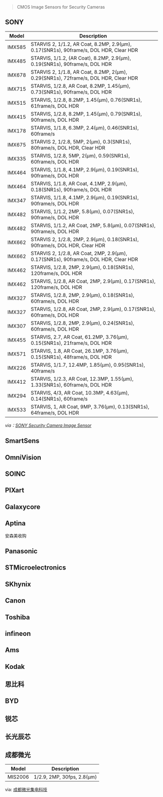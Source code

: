 > CMOS Image Sensors for Security Cameras

## SONY

Model | Description
--- | ---
IMX585 | STARVIS 2, 1/1.2, AR Coat, 8.2MP, 2.9(μm), 0.17(SNR1s), 90frame/s, DOL HDR, Clear HDR
IMX485 | STARVIS, 1/1.2, (AR Coat), 8.2MP, 2.9(μm), 0.19(SNR1s), 90frame/s, DOL HDR
IMX678 | STARVIS 2, 1/1.8, AR Coat, 8.2MP, 2(μm), 0.29(SNR1s), 72frame/s, DOL HDR, Clear HDR
IMX715 | STARVIS, 1/2.8, AR Coat, 8.2MP, 1.45(μm), 0.73(SNR1s), 90frame/s, DOL HDR
IMX515 | STARVIS, 1/2.8, 8.2MP, 1.45(μm), 0.76(SNR1s), 61frame/s, DOL HDR
IMX415 | STARVIS, 1/2.8, 8.2MP, 1.45(μm), 0.79(SNR1s), 90frame/s, DOL HDR
IMX178 | STARVIS, 1/1.8, 6.3MP, 2.4(μm), 0.46(SNR1s), 60frame/s
IMX675 | STARVIS 2, 1/2.8, 5MP, 2(μm), 0.3(SNR1s), 80frame/s, DOL HDR, Clear HDR
IMX335 | STARVIS, 1/2.8, 5MP, 2(μm), 0.59(SNR1s), 60frame/s, DOL HDR
IMX464 | STARVIS, 1/1.8, 4.1MP, 2.9(μm), 0.19(SNR1s), 90frame/s, DOL HDR
IMX464 | STARVIS, 1/1.8, AR Coat, 4.1MP, 2.9(μm), 0.18(SNR1s), 90frame/s, DOL HDR
IMX347 | STARVIS, 1/1.8, 4.1MP, 2.9(μm), 0.19(SNR1s), 90frame/s, DOL HDR
IMX482 | STARVIS, 1/1.2, 2MP, 5.8(μm), 0.07(SNR1s),	90frame/s, DOL HDR
IMX482 | STARVIS, 1/1.2, AR Coat, 2MP, 5.8(μm),	0.07(SNR1s), 90frame/s,	DOL HDR
IMX662 | STARVIS 2, 1/2.8, 2MP, 2.9(μm), 0.18(SNR1s), 90frame/s, DOL HDR, Clear HDR
IMX662 | STARVIS 2, 1/2.8, AR Coat, 2MP, 2.9(μm), 0.17(SNR1s), 90frame/s, DOL HDR, Clear HDR
IMX462 | STARVIS, 1/2.8, 2MP, 2.9(μm), 0.18(SNR1s),	120frame/s, DOL HDR
IMX462 | STARVIS, 1/2.8, AR Coat, 2MP, 2.9(μm),	0.17(SNR1s), 120frame/s, DOL HDR
IMX327 | STARVIS, 1/2.8, 2MP, 2.9(μm), 0.18(SNR1s),	60frame/s, DOL HDR
IMX327 | STARVIS, 1/2.8, AR Coat, 2MP, 2.9(μm),	0.17(SNR1s), 60frame/s, DOL HDR
IMX307 | STARVIS, 1/2.8, 2MP, 2.9(μm), 0.24(SNR1s),	60frame/s, DOL HDR
IMX455 | STARVIS, 2.7, AR Coat, 61.2MP, 3.76(μm), 0.15(SNR1s), 21frame/s, DOL HDR
IMX571 | STARVIS, 1.8, AR Coat, 26.1MP, 3.76(μm), 0.15(SNR1s), 48frame/s, DOL HDR
IMX226 | STARVIS, 1/1.7, 12.4MP, 1.85(μm), 0.95(SNR1s),	40frame/s
IMX412 | STARVIS, 1/2.3, AR Coat, 12.3MP, 1.55(μm),	1.33(SNR1s), 60frame/s, DOL HDR
IMX294 | STARVIS, 4/3, AR Coat, 10.3MP, 4.63(μm), 0.14(SNR1s), 60frame/s
IMX533 | STARVIS, 1, AR Coat, 9MP, 3.76(μm), 0.13(SNR1s), 64frame/s, DOL HDR

*via：[SONY Security Camera Image Sensor](https://www.sony-semicon.com/cn/products/is/security/security.html)*


## SmartSens

## OmniVision

## SOINC

## PIXart

## Galaxycore
## Aptina
安森美收购

## Panasonic

## STMicroelectronics

## SKhynix

## Canon

## Toshiba

## infineon

## Ams

## Kodak

## 思比科

## BYD

## 锐芯

## 长光辰芯

## 成都微光
Model | Description
--- | ---
MIS2006 | 1/2.9, 2MP, 30fps, 2.8(μm)

via: [成都微光集电科技](http://imgds.com/)